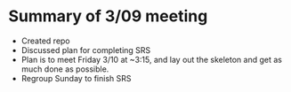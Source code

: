 # Summary of 3/09 meeting
- Created repo
- Discussed plan for completing SRS
- Plan is to meet Friday 3/10 at ~3:15, and lay out the skeleton and get as much done as possible.
- Regroup Sunday to finish SRS
